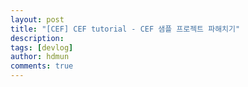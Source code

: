 ```yaml
---
layout: post
title: "[CEF] CEF tutorial - CEF 샘플 프로젝트 파해치기"
description:
tags: [devlog]
author: hdmun
comments: true
---
```



